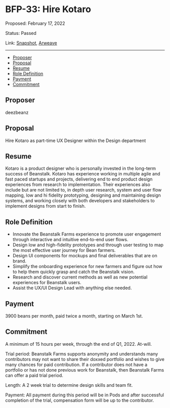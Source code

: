 # BFP-33: Hire Kotaro

Proposed: February 17, 2022

Status: Passed

Link: [Snapshot](https://snapshot.org/#/beanstalkfarms.eth/proposal/0xa549c02b323789f37f856fb33be072bcd23ae3e50b5d01850b50d3d578a1a23d), [Arweave](https://arweave.net/Dfylss4a6TkYvf8IyzT-hEKtgTzyY8KSAr9HvBDTOY0)

---

- [Proposer](#proposer)
- [Proposal](#proposal)
- [Resume](#resume)
- [Role Definition](#role-definition)
- [Payment](#payment)
- [Commitment](#commitment)

## Proposer

deezbeanz

## Proposal

Hire Kotaro as part-time UX Designer within the Design department

## Resume

Kotaro is a product designer who is personally invested in the long-term success of Beanstalk. Kotaro has experience working in multiple agile and fast paced startups and projects, delivering end to end product design experiences from research to implementation. Their experiences also include but are not limited to, in depth user research, system and user flow mapping, low and hi fidelity prototyping, designing and maintaining design systems, and working closely with both developers and stakeholders to implement designs from start to finish.

## Role Definition

- Innovate the Beanstalk Farms experience to promote user engagement through interactive and intuitive end-to-end user flows.
- Design low and high-fidelity prototypes and through user testing to map the most effective user journey for Bean farmers.
- Design UI components for mockups and final deliverables that are on brand.
- Simplify the onboarding experience for new farmers and figure out how to help them quickly grasp and catch the Beanstalk vision.
- Research and discover current methods as well as new potential experiences for Beanstalk users.
- Assist the UX/UI Design Lead with anything else needed.

## Payment

3900 beans per month, paid twice a month, starting on March 1st.

## Commitment

A minimum of 15 hours per week, through the end of Q1, 2022. At-will.

Trial period: Beanstalk Farms supports anonymity and understands many contributors may not want to share their doxxed portfolio and wishes to give many chances for paid contribution. If a contributor does not have a portfolio or has not done previous work for Beanstalk, then Beanstalk Farms can offer a paid trial period.

Length: A 2 week trial to determine design skills and team fit.

Payment: All payment during this period will be in Pods and after successful completion of the trial, compensation form will be up to the contributor.
